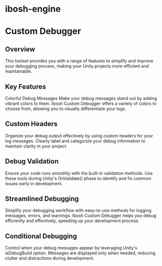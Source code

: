 # ibosh-engine

# Custom Debugger
## Overview
 This toolset provides you with a range of features to simplify and improve your debugging process, making your Unity projects more efficient and maintainable.

## Key Features
Colorful Debug Messages
 Make your debug messages stand out by adding vibrant colors to them. Ibosh Custom Debugger offers a variety of colors to choose from, allowing you to visually differentiate your logs.

## Custom Headers
 Organize your debug output effectively by using custom headers for your log messages. Clearly label and categorize your debug information to maintain clarity in your project.

## Debug Validation
 Ensure your code runs smoothly with the built-in validation methods. Use these tools during Unity's OnValidate() phase to identify and fix common issues early in development.

## Streamlined Debugging
 Simplify your debugging workflow with easy-to-use methods for logging messages, errors, and warnings. Ibosh Custom Debugger helps you debug efficiently and effectively, speeding up your development process.

## Conditional Debugging
 Control when your debug messages appear by leveraging Unity's isDebugBuild option. Messages are displayed only when needed, reducing clutter and distractions during development.

